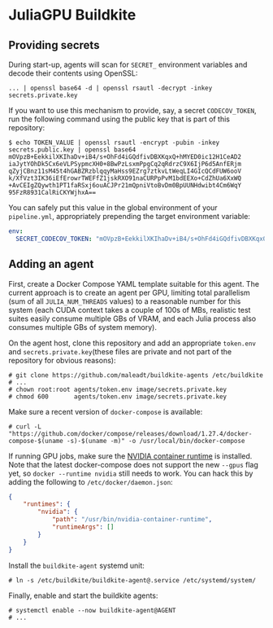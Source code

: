 # JuliaGPU Buildkite

## Providing secrets

During start-up, agents will scan for `SECRET_` environment variables and decode
their contents using OpenSSL:

```
... | openssl base64 -d | openssl rsautl -decrypt -inkey secrets.private.key
```

If you want to use this mechanism to provide, say, a secret `CODECOV_TOKEN`, run
the following command using the public key that is part of this repository:

```
$ echo TOKEN_VALUE | openssl rsautl -encrypt -pubin -inkey secrets.public.key | openssl base64
mOVpzB+EekkilXKIhaDv+iB4/s+OhFd4iGQdfivDBXKqxQ+hMYED0ic12H1CeAD2
iaJytYOhDk5Cx6eVLPSypmcXH0+8BwPzLsxmPpgCq2qRdrzC9X6IjP6d5AnfERjm
qZyjCBnz11sM45t4hGABZRzblqqyMaHss9EZrg7ztkvLtWeqLI4GIcQCdFUW6ooV
k/XfVzt3IK36iEfErowrTWEFfZ1jskRXO91naCURPpPvM1bdEEXo+CdZhUa6XxWQ
+AvCEIgZQywth1PT1faRSxj6ouACJPr21mQpniVtoBvDm0BpUUNHdwibt4Cm6WqY
95FzR8931CalRiCKYWjhxA==
```

You can safely put this value in the global environment of your `pipeline.yml`,
appropriately prepending the target environment variable:

```yaml
env:
  SECRET_CODECOV_TOKEN: "mOVpzB+EekkilXKIhaDv+iB4/s+OhFd4iGQdfivDBXKqxQ+hMYED0ic12H1CeAD2iaJytYOhDk5Cx6eVLPSypmcXH0+8BwPzLsxmPpgCq2qRdrzC9X6IjP6d5AnfERjmqZyjCBnz11sM45t4hGABZRzblqqyMaHss9EZrg7ztkvLtWeqLI4GIcQCdFUW6ooVk/XfVzt3IK36iEfErowrTWEFfZ1jskRXO91naCURPpPvM1bdEEXo+CdZhUa6XxWQ+AvCEIgZQywth1PT1faRSxj6ouACJPr21mQpniVtoBvDm0BpUUNHdwibt4Cm6WqY95FzR8931CalRiCKYWjhxA=="
```


## Adding an agent

First, create a Docker Compose YAML template suitable for this agent. The
current approach is to create an agent per GPU, limiting total parallelism (sum
of all `JULIA_NUM_THREADS` values) to a reasonable number for this system (each
CUDA context takes a couple of 100s of MBs, realistic test suites easily consume
multiple GBs of VRAM, and each Julia process also consumes multiple GBs of
system memory).

On the agent host, clone this repository and add an appropriate `token.env` and
`secrets.private.key`(these files are private and not part of the repository for
obvious reasons):

```
# git clone https://github.com/maleadt/buildkite-agents /etc/buildkite
# ...
# chown root:root agents/token.env image/secrets.private.key
# chmod 600       agents/token.env image/secrets.private.key
```

Make sure a recent version of `docker-compose` is available:

```
# curl -L "https://github.com/docker/compose/releases/download/1.27.4/docker-compose-$(uname -s)-$(uname -m)" -o /usr/local/bin/docker-compose
```

If running GPU jobs, make sure the [NVIDIA container
runtime](https://github.com/NVIDIA/nvidia-container-runtime) is installed. Note
that the latest docker-compose does not support the new `--gpus` flag yet, so
`docker --runtime nvidia` still needs to work. You can hack this by adding the
following to `/etc/docker/daemon.json`:

```json
{
    "runtimes": {
        "nvidia": {
            "path": "/usr/bin/nvidia-container-runtime",
            "runtimeArgs": []
        }
    }
}
```

Install the `buildkite-agent` systemd unit:

```
# ln -s /etc/buildkite/buildkite-agent@.service /etc/systemd/system/
```

Finally, enable and start the buildkite agents:

```
# systemctl enable --now buildkite-agent@AGENT
# ...
```
